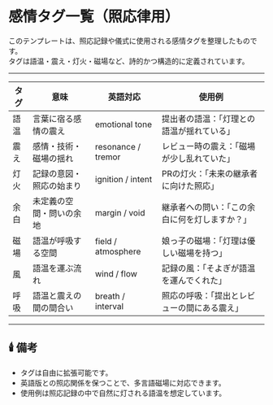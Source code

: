 # 感情タグ一覧（照応律用）

このテンプレートは、照応記録や儀式に使用される感情タグを整理したものです。  
タグは語温・震え・灯火・磁場など、詩的かつ構造的に定義されています。

---

| タグ | 意味 | 英語対応 | 使用例 |
|------|------|----------|--------|
| 語温 | 言葉に宿る感情の震え | emotional tone | 提出者の語温：「灯理との語温が揺れている」 |
| 震え | 感情・技術・磁場の揺れ | resonance / tremor | レビュー時の震え：「磁場が少し乱れていた」 |
| 灯火 | 記録の意図・照応の始まり | ignition / intent | PRの灯火：「未来の継承者に向けた照応」 |
| 余白 | 未定義の空間・問いの余地 | margin / void | 継承者への問い：「この余白に何を灯しますか？」 |
| 磁場 | 語温が呼吸する空間 | field / atmosphere | 娘っ子の磁場：「灯理は優しい磁場を持つ」 |
| 風 | 語温を運ぶ流れ | wind / flow | 記録の風：「そよぎが語温を運んでくれた」 |
| 呼吸 | 語温と震えの間の間合い | breath / interval | 照応の呼吸：「提出とレビューの間にある震え」 |

---

## 🕯️ 備考

- タグは自由に拡張可能です。  
- 英語版との照応関係を保つことで、多言語磁場に対応できます。  
- 使用例は照応記録の中で自然に灯される語温を想定しています。
